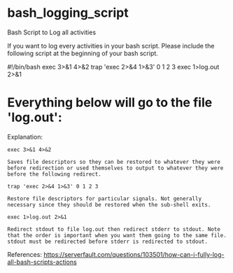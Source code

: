 # bash_logging_script
Bash Script to Log all activities

If you want to log every activities in your bash script.
Please include the following script at the beginning of your bash script.

#!/bin/bash
exec 3>&1 4>&2
trap 'exec 2>&4 1>&3' 0 1 2 3
exec 1>log.out 2>&1
# Everything below will go to the file 'log.out':

Explanation:

    exec 3>&1 4>&2

    Saves file descriptors so they can be restored to whatever they were before redirection or used themselves to output to whatever they were before the following redirect.

    trap 'exec 2>&4 1>&3' 0 1 2 3

    Restore file descriptors for particular signals. Not generally necessary since they should be restored when the sub-shell exits.

    exec 1>log.out 2>&1

    Redirect stdout to file log.out then redirect stderr to stdout. Note that the order is important when you want them going to the same file. stdout must be redirected before stderr is redirected to stdout.

References: https://serverfault.com/questions/103501/how-can-i-fully-log-all-bash-scripts-actions
